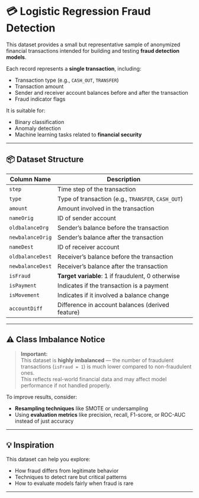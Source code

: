 
# 💳 Logistic Regression Fraud Detection 

This dataset provides a small but representative sample of anonymized financial transactions intended for building and testing **fraud detection models**.

Each record represents a **single transaction**, including:
- Transaction type (e.g., `CASH_OUT`, `TRANSFER`)
- Transaction amount
- Sender and receiver account balances before and after the transaction
- Fraud indicator flags

It is suitable for:
- Binary classification
- Anomaly detection
- Machine learning tasks related to **financial security**

---

## 📦 Dataset Structure

| Column Name     | Description                                                  |
|------------------|--------------------------------------------------------------|
| `step`           | Time step of the transaction                                 |
| `type`           | Type of transaction (e.g., `TRANSFER`, `CASH_OUT`)           |
| `amount`         | Amount involved in the transaction                           |
| `nameOrig`       | ID of sender account                                         |
| `oldbalanceOrg`  | Sender’s balance before the transaction                      |
| `newbalanceOrig` | Sender’s balance after the transaction                       |
| `nameDest`       | ID of receiver account                                       |
| `oldbalanceDest` | Receiver’s balance before the transaction                    |
| `newbalanceDest` | Receiver’s balance after the transaction                     |
| `isFraud`        | **Target variable**: 1 if fraudulent, 0 otherwise            |
| `isPayment`      | Indicates if the transaction is a payment                    |
| `isMovement`     | Indicates if it involved a balance change                    |
| `accountDiff`    | Difference in account balances (derived feature)             |

---

## ⚠️ Class Imbalance Notice

> **Important:**  
> This dataset is **highly imbalanced** — the number of fraudulent transactions (`isFraud = 1`) is much lower compared to non-fraudulent ones.  
> This reflects real-world financial data and may affect model performance if not handled properly.

To improve results, consider:
- **Resampling techniques** like SMOTE or undersampling
- Using **evaluation metrics** like precision, recall, F1-score, or ROC-AUC instead of just accuracy

---

## 💡 Inspiration

This dataset can help you explore:
- How fraud differs from legitimate behavior
- Techniques to detect rare but critical patterns
- How to evaluate models fairly when fraud is rare

---


